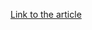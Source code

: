 [Link to the article](https://thehackernews.com/2025/04/webinar-ai-is-already-inside-your-saas.html)
